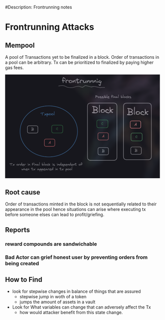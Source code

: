 #Description: Frontrunning notes

# Frontrunning Attacks

## Mempool

A pool of Transactions yet to be finalized in a block.
Order of transactions in a pool can be arbitrary.
Tx can be prioritized to finalized by paying higher gas fees.

![Frontrunning](./assets/frontrun.png)

## Root cause

Order of transactions minted in the block is not sequentially related to their appearance in the pool hence situations can arise where executing tx before someone elses can lead to profit/griefing.

## Reports

### reward compounds are sandwichable

### Bad Actor can grief honest user by preventing orders from being created

## How to Find

- look for stepwise changes in balance of things that are assured
  - stepwise jump in woth of a token
  - jumps the amount of assets in a vault
- Look for What variables can change that can adversely affect the Tx
  - how would attacker benefit from this state change.
